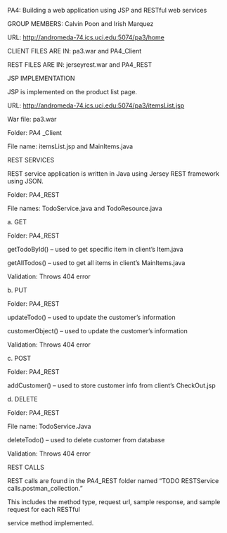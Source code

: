PA4: Building a web application using JSP and RESTful web services

GROUP MEMBERS: Calvin Poon and Irish Marquez

URL: http://andromeda-74.ics.uci.edu:5074/pa3/home

CLIENT FILES ARE IN: pa3.war and PA4_Client
       
REST FILES ARE IN: jerseyrest.war and PA4_REST




JSP IMPLEMENTATION

JSP is implemented on the product list page. 

URL: http://andromeda-74.ics.uci.edu:5074/pa3/itemsList.jsp

War file: pa3.war

Folder: PA4 _Client

File name: itemsList.jsp and MainItems.java




REST SERVICES

REST service application is written in Java using Jersey REST framework using JSON.

Folder: PA4_REST

File names: TodoService.java and TodoResource.java



a. GET

Folder: PA4_REST

getTodoById() – used to get specific item in client’s Item.java 

getAllTodos() – used to get all items in client’s MainItems.java

Validation: Throws 404 error



b. PUT

Folder: PA4_REST

updateTodo() – used to update the customer’s information

customerObject() – used to update the customer’s information

Validation: Throws 404 error



c. POST

Folder: PA4_REST

addCustomer() – used to store customer info from client’s CheckOut.jsp



d. DELETE

Folder: PA4_REST

File name: TodoService.Java

deleteTodo() – used to delete customer from database

Validation: Throws 404 error




REST CALLS

REST calls are found in the PA4_REST folder named “TODO RESTService calls.postman_collection.” 

This includes the method type, request url, sample response, and sample request for each RESTful 

service method implemented.







